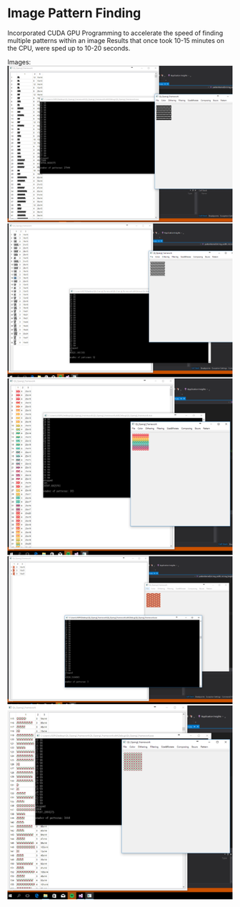 # Image Pattern Finding
Incorporated CUDA GPU Programming to accelerate the speed of finding multiple patterns within an image
Results that once took 10-15 minutes on the CPU, were sped up to 10-20 seconds.

Images:
![alt text](https://raw.githubusercontent.com/samuel40791765/ImagePatternFinding/master/projectimages/100x100starsnew.png)
![alt text](https://raw.githubusercontent.com/samuel40791765/ImagePatternFinding/master/projectimages/100x100squigglenew.png)
![alt text](https://raw.githubusercontent.com/samuel40791765/ImagePatternFinding/master/projectimages/100x100rainbow.png)
![alt text](https://raw.githubusercontent.com/samuel40791765/ImagePatternFinding/master/projectimages/100x100fox.png)
![alt text](https://raw.githubusercontent.com/samuel40791765/ImagePatternFinding/master/projectimages/100x100flower.png)
